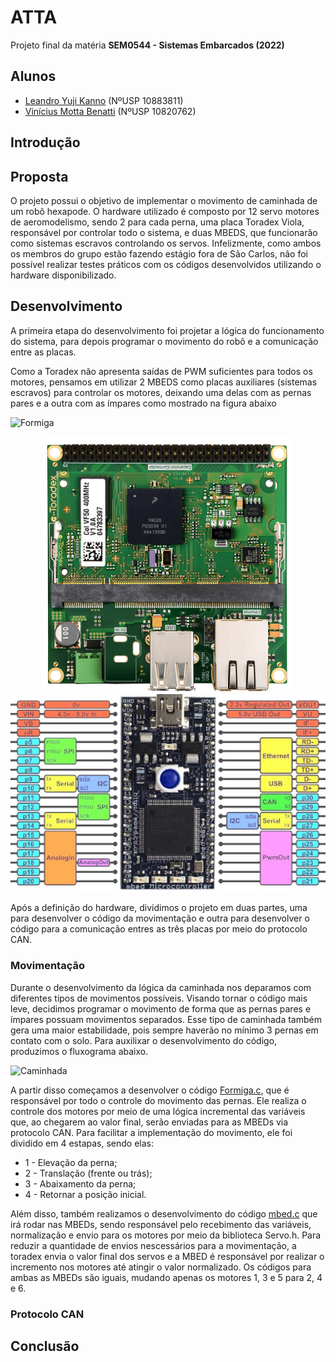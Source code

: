 # ATTA
Projeto final da matéria **SEM0544 - Sistemas Embarcados (2022)**

## Alunos
* [Leandro Yuji Kanno](https://github.com/L-Yuji) (NºUSP 10883811)
* [Vinícius Motta Benatti](https://github.com/benattiv) (NºUSP 10820762)

## Introdução

## Proposta
O projeto possui o objetivo de implementar o movimento de caminhada de um robô hexapode. O hardware utilizado é composto por 12 servo motores de aeromodelismo, sendo 2 para cada perna, uma placa Toradex Viola, responsável por controlar todo o sistema, e duas MBEDS, que funcionarão como sistemas escravos controlando os servos. Infelizmente, como ambos os membros do grupo estão fazendo estágio fora de São Carlos, não foi possível realizar testes práticos com os códigos desenvolvidos utilizando o hardware disponibilizado.

## Desenvolvimento
A primeira etapa do desenvolvimento foi projetar a lógica do funcionamento do sistema, para depois programar o movimento do robô e a comunicação entre as placas. 

Como a Toradex não apresenta saídas de PWM suficientes para todos os motores, pensamos em utilizar 2 MBEDS como placas auxiliares (sistemas escravos) para controlar os motores, deixando uma delas com as pernas pares e a outra com as ímpares como mostrado na figura abaixo

![Formiga](https://user-images.githubusercontent.com/90531157/177629817-9f1fb4b1-df85-41d5-8581-431c12337dc5.jpg)

<p align="center">
<img src="Toradex.jpg" width ="400">
<img src="mbed.jpg" width="550">
</p>

Após a definição do hardware, dividimos o projeto em duas partes, uma para desenvolver o código da movimentação e outra para desenvolver o código para a comunicação entres as três placas por meio do protocolo CAN.

### Movimentação
Durante o desenvolvimento da lógica da caminhada nos deparamos com diferentes tipos de movimentos possíveis. Visando tornar o código mais leve, decidimos programar o movimento de forma que as pernas pares e ímpares possuam movimentos separados. Esse tipo de caminhada também gera uma maior estabilidade, pois sempre haverão no mínimo 3 pernas em contato com o solo. Para auxilixar o desenvolvimento do código, produzimos o fluxograma abaixo.

![Caminhada](https://user-images.githubusercontent.com/90531157/177643280-b7854ac2-6927-4a58-9bca-78a4a54f6e1e.jpg)

A partir disso começamos a desenvolver o código [Formiga.c](Formiga.c), que é responsável por todo o controle do movimento das pernas. Ele realiza o controle dos motores por meio de uma lógica incremental das variáveis que, ao chegarem ao valor final, serão enviadas para as MBEDs via protocolo CAN. Para facilitar a implementação do movimento, ele foi dividido em 4 estapas, sendo elas:
* 1 - Elevação da perna;
* 2 - Translação (frente ou trás);
* 3 - Abaixamento da perna;
* 4 - Retornar a posição inicial.

Além disso, também realizamos o desenvolvimento do código [mbed.c](mbed.c) que irá rodar nas MBEDs, sendo responsável pelo recebimento das variáveis, normalização e envio para os motores por meio da biblioteca Servo.h. Para reduzir a quantidade de envios nescessários para a movimentação, a toradex envia o valor final dos servos e a MBED é responsável por realizar o incremento nos motores até atingir o valor normalizado. Os códigos para ambas as MBEDs são iguais, mudando apenas os motores 1, 3 e 5 para 2, 4 e 6.

### Protocolo CAN


## Conclusão

